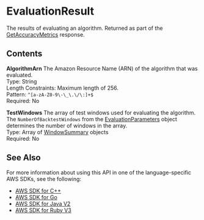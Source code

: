 # EvaluationResult<a name="API_EvaluationResult"></a>

The results of evaluating an algorithm\. Returned as part of the [GetAccuracyMetrics](API_GetAccuracyMetrics.md) response\.

## Contents<a name="API_EvaluationResult_Contents"></a>

 **AlgorithmArn**   <a name="forecast-Type-EvaluationResult-AlgorithmArn"></a>
The Amazon Resource Name \(ARN\) of the algorithm that was evaluated\.  
Type: String  
Length Constraints: Maximum length of 256\.  
Pattern: `^[a-zA-Z0-9\-\_\.\/\:]+$`   
Required: No

 **TestWindows**   <a name="forecast-Type-EvaluationResult-TestWindows"></a>
The array of test windows used for evaluating the algorithm\. The `NumberOfBacktestWindows` from the [EvaluationParameters](API_EvaluationParameters.md) object determines the number of windows in the array\.  
Type: Array of [WindowSummary](API_WindowSummary.md) objects  
Required: No

## See Also<a name="API_EvaluationResult_SeeAlso"></a>

For more information about using this API in one of the language\-specific AWS SDKs, see the following:
+  [AWS SDK for C\+\+](https://docs.aws.amazon.com/goto/SdkForCpp/forecast-2018-06-26/EvaluationResult) 
+  [AWS SDK for Go](https://docs.aws.amazon.com/goto/SdkForGoV1/forecast-2018-06-26/EvaluationResult) 
+  [AWS SDK for Java V2](https://docs.aws.amazon.com/goto/SdkForJavaV2/forecast-2018-06-26/EvaluationResult) 
+  [AWS SDK for Ruby V3](https://docs.aws.amazon.com/goto/SdkForRubyV3/forecast-2018-06-26/EvaluationResult) 